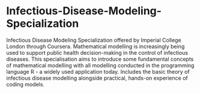 # Infectious-Disease-Modeling-Specialization

Infectious Disease Modeling Specialization offered by Imperial College London through Coursera. Mathematical modelling is increasingly being used to support public health decision-making in the control of infectious diseases. This specialisation aims to introduce some fundamental concepts of mathematical modelling with all modelling conducted in the programming language R - a widely used application today. Includes the basic theory of infectious disease modelling alongside practical, hands-on experience of coding models.


